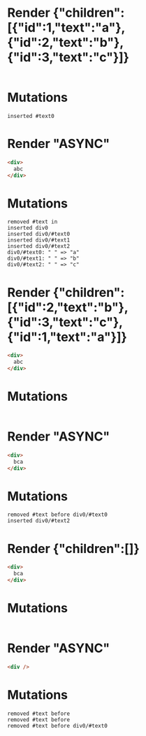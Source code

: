 # Render {"children":[{"id":1,"text":"a"},{"id":2,"text":"b"},{"id":3,"text":"c"}]}
```html

```

# Mutations
```
inserted #text0
```


# Render "ASYNC"
```html
<div>
  abc
</div>
```

# Mutations
```
removed #text in 
inserted div0
inserted div0/#text0
inserted div0/#text1
inserted div0/#text2
div0/#text0: " " => "a"
div0/#text1: " " => "b"
div0/#text2: " " => "c"
```


# Render {"children":[{"id":2,"text":"b"},{"id":3,"text":"c"},{"id":1,"text":"a"}]}
```html
<div>
  abc
</div>
```

# Mutations
```

```


# Render "ASYNC"
```html
<div>
  bca
</div>
```

# Mutations
```
removed #text before div0/#text0
inserted div0/#text2
```


# Render {"children":[]}
```html
<div>
  bca
</div>
```

# Mutations
```

```


# Render "ASYNC"
```html
<div />
```

# Mutations
```
removed #text before 
removed #text before 
removed #text before div0/#text0
```